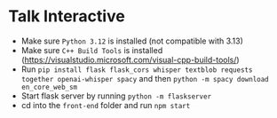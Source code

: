 # Talk Interactive
- Make sure `Python 3.12` is installed (not compatible with 3.13) 
- Make sure `C++ Build Tools` is installed (https://visualstudio.microsoft.com/visual-cpp-build-tools/)
- Run `pip install flask flask_cors whisper textblob requests together openai-whisper spacy` and then `python -m spacy download en_core_web_sm`
- Start flask server by running `python -m flaskserver` 
- cd into the `front-end` folder and run `npm start`